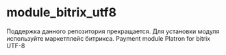 # module_bitrix_utf8
Поддержка данного репозитория прекращается. Для установки модуля используйте маркетплейс битрикса.
Payment module Platron for bitrix UTF-8
